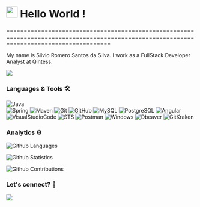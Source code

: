 
<h1><img src="https://emojis.slackmojis.com/emojis/images/1531849430/4246/blob-sunglasses.gif?1531849430" width="30"/> Hello World ! </h1>
==========================================================================================================================================


My name is Silvio Romero Santos da Silva. I work as a FullStack Developer Analyst at Qintess.

![](http://estruyf-github.azurewebsites.net/api/VisitorHit?user=silviorss&repo=silviorss&countColorcountColor)

### Languages & Tools 🛠  
![Java](https://img.shields.io/badge/-Java-05122A?style=flat&color=green)&nbsp;  
![Spring](https://img.shields.io/badge/-Spring-05122A?style=flat&color=orange)&nbsp;![Maven](https://img.shields.io/badge/-Maven-05122A?style=flat&color=orange)&nbsp;![Git](https://img.shields.io/badge/-Git-05122A?style=flat&color=orange)&nbsp;![GitHub](https://img.shields.io/badge/-GitHub-05122A?style=flat&color=orange)&nbsp;![MySQL](https://img.shields.io/badge/-MySQL-05122A?style=flat&color=orange)&nbsp;![PostgreSQL](https://img.shields.io/badge/-PostgreSQL-05122A?style=flat&color=orange)&nbsp;![Angular](https://img.shields.io/badge/-Angular-05122A?style=flat&color=orange)&nbsp;  
![VisualStudioCode](https://img.shields.io/badge/-VisualStudioCode-05122A?style=flat&color=gray)&nbsp;![STS](https://img.shields.io/badge/-STS-05122A?style=flat&color=gray)&nbsp;![Postman](https://img.shields.io/badge/-Postman-05122A?style=flat&color=gray)&nbsp;![Windows](https://img.shields.io/badge/-Windows-05122A?style=flat&color=gray)&nbsp;![Dbeaver](https://img.shields.io/badge/-Dbeaver-05122A?style=flat&color=gray)&nbsp;![GitKraken](https://img.shields.io/badge/-GitKraken-05122A?style=flat&color=gray)&nbsp;  


### Analytics ⚙️

![Github Languages](https://github-readme-stats.vercel.app/api/top-langs/?username=silviorss&layout=compact&count_private=true)

![Github Statistics](https://github-readme-stats.vercel.app/api/?username=silviorss&count_private=true&show_icons=true)

![Github Contributions](https://github-readme-streak-stats.herokuapp.com/?user=silviorss&hide_border=true)

### Let's connect? 🤝

<p align="left">

<a href="https://www.linkedin.com/in/silvio-romero-17a497a2/"><img src="https://img.shields.io/badge/-LinkedIn-0077B5?style=flat&logo=Linkedin&logoColor=white"/></a>

</p>